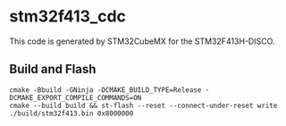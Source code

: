 # stm32f413_cdc

This code is generated by STM32CubeMX for the STM32F413H-DISCO.

## Build and Flash

```
cmake -Bbuild -GNinja -DCMAKE_BUILD_TYPE=Release -DCMAKE_EXPORT_COMPILE_COMMANDS=ON
cmake --build build && st-flash --reset --connect-under-reset write ./build/stm32f413.bin 0x8000000
```

